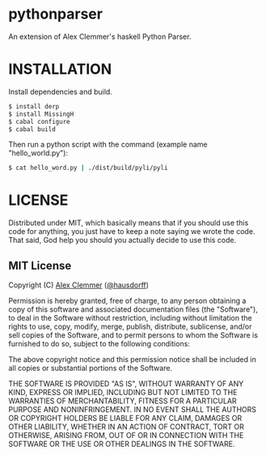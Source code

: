 pythonparser
============

An extension of Alex Clemmer's haskell Python Parser.

# INSTALLATION

Install dependencies and build.

```bash
$ install derp
$ install MissingH
$ cabal configure
$ cabal build
```

Then run a python script with the command (example name
"hello_world.py"): 
```bash
$ cat hello_word.py | ./dist/build/pyli/pyli
```

# LICENSE

Distributed under MIT, which basically means that if you should use this code for anything, you just have to keep a note saying we wrote the code. That said, God help you should you actually decide to use this code.


## MIT License

Copyright (C) [Alex Clemmer](http://nullspace.io/) ([@hausdorff](https://github.com/hausdorff))

Permission is hereby granted, free of charge, to any person obtaining a copy of this software and associated documentation files (the "Software"), to deal in the Software without restriction, including without limitation the rights to use, copy, modify, merge, publish, distribute, sublicense, and/or sell copies of the Software, and to permit persons to whom the Software is furnished to do so, subject to the following conditions:

The above copyright notice and this permission notice shall be included in all copies or substantial portions of the Software.

THE SOFTWARE IS PROVIDED "AS IS", WITHOUT WARRANTY OF ANY KIND, EXPRESS OR IMPLIED, INCLUDING BUT NOT LIMITED TO THE WARRANTIES OF MERCHANTABILITY, FITNESS FOR A PARTICULAR PURPOSE AND NONINFRINGEMENT. IN NO EVENT SHALL THE AUTHORS OR COPYRIGHT HOLDERS BE LIABLE FOR ANY CLAIM, DAMAGES OR OTHER LIABILITY, WHETHER IN AN ACTION OF CONTRACT, TORT OR OTHERWISE, ARISING FROM, OUT OF OR IN CONNECTION WITH THE SOFTWARE OR THE USE OR OTHER DEALINGS IN THE SOFTWARE.
